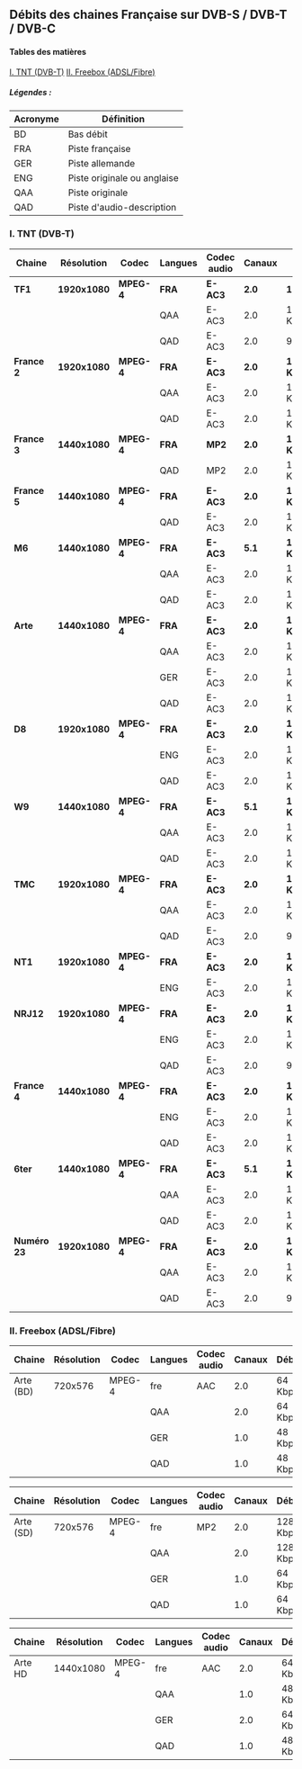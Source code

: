 ## Débits des chaines Française sur DVB-S / DVB-T / DVB-C

#### Tables des matières

[I. TNT (DVB-T)](../blob/master/LICENSE)
[II. Freebox (ADSL/Fibre)](../blob/master/LICENSE)

##### Légendes :

Acronyme | Définition
-------- | ----------
BD | Bas débit
FRA | Piste française
GER | Piste allemande
ENG | Piste originale ou anglaise
QAA | Piste originale
QAD | Piste d'audio-description

### I. TNT (DVB-T)

Chaine | Résolution | Codec | Langues | Codec audio | Canaux | Débits
------------- | ------------- | ------------- | ------------- | ------------- | ------------- | -------------
**TF1** | **1920x1080** | **MPEG-4** | **FRA** | **E-AC3** | **2.0** | **128Kbps**
|||| QAA | E-AC3 | 2.0 | 128 Kbps
|||| QAD | E-AC3 | 2.0 | 96 Kbps
**France 2** | **1920x1080** | **MPEG-4** | **FRA** | **E-AC3** | **2.0** | **128 Kbps**
|||| QAA | E-AC3 | 2.0 | 128 Kbps
|||| QAD | E-AC3 | 2.0 | 128 Kbps
**France 3** | **1440x1080** | **MPEG-4** | **FRA** | **MP2** | **2.0** | **192 Kbps**
|||| QAD | MP2 | 2.0 | 192 Kbps
**France 5** | **1440x1080** | **MPEG-4** | **FRA** | **E-AC3** | **2.0** | **128 Kbps**
|||| QAD | E-AC3 | 2.0 | 128 Kbps
**M6** | **1440x1080** | **MPEG-4** | **FRA** | **E-AC3** | **5.1** | **192 Kbps**
|||| QAA | E-AC3 | 2.0 | 128 Kbps
|||| QAD | E-AC3 | 2.0 | 128 Kbps
**Arte** | **1440x1080** | **MPEG-4** | **FRA** | **E-AC3** | **2.0** | **128 Kbps**
|||| QAA | E-AC3 | 2.0 | 128 Kbps
|||| GER | E-AC3 | 2.0 | 128 Kbps
|||| QAD | E-AC3 | 2.0 | 128 Kbps
**D8** | **1920x1080** | **MPEG-4** | **FRA** | **E-AC3** | **2.0** | **128 Kbps**
|||| ENG | E-AC3 | 2.0 | 128 Kbps
|||| QAD | E-AC3 | 2.0 | 128 Kbps
**W9** | **1440x1080** | **MPEG-4** | **FRA** | **E-AC3** | **5.1** | **192 Kbps**
|||| QAA | E-AC3 | 2.0 | 128 Kbps
|||| QAD | E-AC3 | 2.0 | 128 Kbps
**TMC** | **1920x1080** | **MPEG-4** | **FRA** | **E-AC3** | **2.0** | **128 Kbps**
|||| QAA | E-AC3 | 2.0 | 128 Kbps
|||| QAD | E-AC3 | 2.0 | 96 Kbps
**NT1** | **1920x1080** | **MPEG-4** | **FRA** | **E-AC3** | **2.0** | **128 Kbps**
|||| ENG | E-AC3 | 2.0 | 128 Kbps
**NRJ12** | **1920x1080** | **MPEG-4** | **FRA** | **E-AC3** | **2.0** | **128 Kbps**
|||| ENG | E-AC3 | 2.0 | 128 Kbps
|||| QAD | E-AC3 | 2.0 | 96 Kbps
**France 4** | **1440x1080** | **MPEG-4** | **FRA** | **E-AC3** | **2.0** | **128 Kbps**
|||| ENG | E-AC3 | 2.0 | 128 Kbps
|||| QAD | E-AC3 | 2.0 | 128 Kbps
**6ter** | **1440x1080** | **MPEG-4** | **FRA** | **E-AC3** | **5.1** | **192 Kbps**
|||| QAA | E-AC3 | 2.0 | 128 Kbps
|||| QAD | E-AC3 | 2.0 | 128 Kbps
**Numéro 23** | **1920x1080** | **MPEG-4** | **FRA** | **E-AC3** | **2.0** | **128 Kbps**
|||| QAA | E-AC3 | 2.0 | 128 Kbps
|||| QAD | E-AC3 | 2.0 | 96 Kbps

### II. Freebox (ADSL/Fibre)

Chaine | Résolution | Codec | Langues | Codec audio | Canaux | Débits
------------- | ------------- | ------------- | ------------- | ------------- | ------------- | -------------
Arte (BD)| 720x576 | MPEG-4 | fre | AAC | 2.0 | 64 Kbps
|||| QAA || 2.0 | 64 Kbps
|||| GER || 1.0 | 48 Kbps
|||| QAD || 1.0 | 48 Kbps

Chaine | Résolution | Codec | Langues | Codec audio | Canaux | Débits
------------- | ------------- | ------------- | ------------- | ------------- | ------------- | -------------	
Arte (SD)| 720x576 | MPEG-4 | fre | MP2 | 2.0 | 128 Kbps
|||| QAA || 2.0 | 128 Kbps
|||| GER || 1.0 | 64 Kbps
|||| QAD || 1.0 | 64 Kbps

Chaine | Résolution | Codec | Langues | Codec audio | Canaux | Débits
------------- | ------------- | ------------- | ------------- | ------------- | ------------- | -------------	
Arte HD | 1440x1080 | MPEG-4 | fre | AAC | 2.0 | 64 Kbps
|||| QAA || 1.0 | 48 Kbps
|||| GER || 2.0 | 64 Kbps
|||| QAD || 1.0 | 48 Kbps

